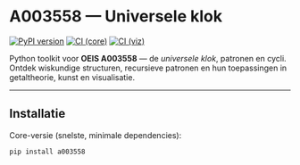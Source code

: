 # A003558 — Universele klok

[![PyPI version](https://img.shields.io/pypi/v/a003558.svg?logo=pypi&label=PyPI)](https://pypi.org/project/a003558/)
[![CI (core)](https://github.com/bramdhontsr/A003558-universal-clock/actions/workflows/ci-core.yml/badge.svg)](https://github.com/bramdhontsr/A003558-universal-clock/actions/workflows/ci-core.yml)
[![CI (viz)](https://github.com/bramdhontsr/A003558-universal-clock/actions/workflows/ci-viz.yml/badge.svg)](https://github.com/bramdhontsr/A003558-universal-clock/actions/workflows/ci-viz.yml)

Python toolkit voor **OEIS A003558** — de *universele klok*, patronen en cycli.  
Ontdek wiskundige structuren, recursieve patronen en hun toepassingen in getaltheorie, kunst en visualisatie.

---

## Installatie

Core-versie (snelste, minimale dependencies):

```bash
pip install a003558
